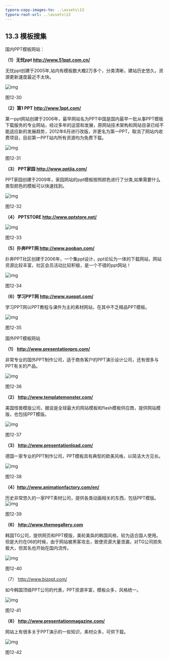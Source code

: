 ```yaml
---
typora-copy-images-to: ..\assets\13
typora-root-url: ..\assets\13
---
```


## **13.3**  **模板搜集**

国内PPT模板网站：

**（1）无忧ppt      http://www.51ppt.com.cn/**

无忧ppt创建于2005年,站内有模板数大概2万多个，分类清晰，建站历史悠久，资源更新速度最近不太快。

![img](/assets/13/image030.jpg)

图12-30

**（2）第1 PPT  http://www.1ppt.com/**

第一ppt网站创建于2006年，最早网站名为PPT中国是国内最早一批从事PPT模板下载服务的专业网站，经过多年的运营和发展，原网站技术架构和网站目录已经不能适应新的发展趋势，2012年6月进行改版，并更名为第一PPT，取消了网站内收费项目，目前第一PPT站内所有资源均为免费下载。

![img](/assets/13/image031.jpg)

图12-31

**（3） PPT家园   http://www.pptjia.com/**

PPT家园创建于2009年，家园网站的ppt模板按照颜色进行了分类,如果需要什么类型颜色的模板可以快速找到。

![img](/assets/13/image032.jpg)

图12-32

**（4） PPTSTORE   http://www.pptstore.net/**

![img](/assets/13/image033.jpg)

图12-33

**（5）扑奔PPT网  http://www.pooban.com/**

扑奔PPT社区创建于2006年，一个集ppt设计，ppt论坛为一体的下载网站，网站资源比较丰富，社区会员活动比较积极，是一个不错的ppt网站！

![img](/assets/13/image034.jpg)

图12-34

**（6）学习PPT网  http://www.xueppt.com/**

学习PPT网以PPT教程与课件为主的素材网站，在其中不乏精品PPT模板。

![img](/assets/13/image035.jpg)

图12-35

国外PPT模板网站

**（1） http://www.presentationpro.com/**

非常专业的国外PPT制作公司，适于商务客户的PPT演示设计公司，还有很多与PPT有关的产品。

![img](/assets/13/image036.jpg)

图12-36

**（2） http://www.templatemonster.com/**

美国怪兽模版公司，据说是全球最大的网站模板和flash模板供应商，提供网站模版，也包括PPT模版。

![img](/assets/13/image037.jpg)

图12-37

**（3）  http://www.presentationload.com/**

德国一家专业的PPT制作公司，PPT模板具有典型的欧美风格，以简洁大方见长。

![img](/assets/13/image038.jpg)

图12-38

**（4）http://www.animationfactory.com/en/**

历史非常悠久的一家PPT素材公司，提供各类动画相关的东西，包括PPT模版。![img](/assets/13/image039.jpg)

图12-39

**（6） http://www.themegallery.com**

韩国TG公司，提供网页和PPT模版，美轮美奂的韩国风格，较为适合国人使用。但是大约在06的时候，由于网站被黑客攻击，致使资源大量泄漏，对TG公司损失极大，但其名也开始在国内流传。

![img](/assets/13/image040.jpg)

图12-40

（7） http://www.bizppt.com/

如今韩国顶级PPT公司的代表，PPT资源丰富，模板众多，风格统一。

![img](/assets/13/image041.jpg)

图12-41

**（8） http://www.presentationmagazine.com/**

网站上有很多关于PPT演示的一些知识，素材众多，可供下载。

![img](/assets/13/image042.jpg)

图12-42